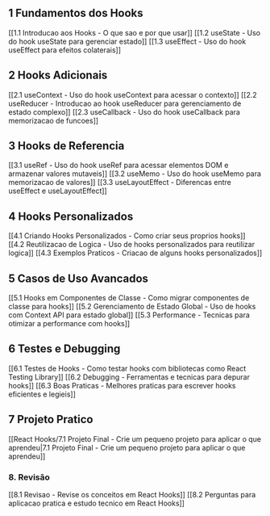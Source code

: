 
## **1️ Fundamentos dos Hooks**

[[1.1 Introducao aos Hooks - O que sao e por que usar]]
[[1.2 useState - Uso do hook useState para gerenciar estado]]
[[1.3 useEffect - Uso do hook useEffect para efeitos colaterais]]

## **2️ Hooks Adicionais**

[[2.1 useContext - Uso do hook useContext para acessar o contexto]]
[[2.2 useReducer - Introducao ao hook useReducer para gerenciamento de estado complexo]]
[[2.3 useCallback - Uso do hook useCallback para memorizacao de funcoes]]

## **3️ Hooks de Referencia**

[[3.1 useRef - Uso do hook useRef para acessar elementos DOM e armazenar valores mutaveis]]
[[3.2 useMemo - Uso do hook useMemo para memorizacao de valores]]
[[3.3 useLayoutEffect - Diferencas entre useEffect e useLayoutEffect]]

## **4️ Hooks Personalizados**

[[4.1 Criando Hooks Personalizados - Como criar seus proprios hooks]]
[[4.2 Reutilizacao de Logica - Uso de hooks personalizados para reutilizar logica]]
[[4.3 Exemplos Praticos - Criacao de alguns hooks personalizados]]

## **5️ Casos de Uso Avancados**

[[5.1 Hooks em Componentes de Classe - Como migrar componentes de classe para hooks]]
[[5.2 Gerenciamento de Estado Global - Uso de hooks com Context API para estado global]]
[[5.3 Performance - Tecnicas para otimizar a performance com hooks]]

## **6️ Testes e Debugging**

[[6.1 Testes de Hooks - Como testar hooks com bibliotecas como React Testing Library]]
[[6.2 Debugging - Ferramentas e tecnicas para depurar hooks]]
[[6.3 Boas Praticas - Melhores praticas para escrever hooks eficientes e legieis]]

## **7️ Projeto Pratico**

[[React Hooks/7.1 Projeto Final - Crie um pequeno projeto para aplicar o que aprendeu|7.1 Projeto Final - Crie um pequeno projeto para aplicar o que aprendeu]]

### **8. Revisão**

[[8.1 Revisao - Revise os conceitos em React Hooks]]
[[8.2 Perguntas para aplicacao pratica e estudo tecnico em React Hooks]]